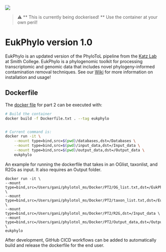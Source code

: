 <img src="https://github.com/Katzlab/PhyloToL-6/blob/main/Other/Katzlab.png">

> :warning: ** This is currently being dockerised! ** Use the container at your own peril!

# **EukPhylo version 1.0** 
EukPhylo is an updated version of the PhyloToL pipeline from the [Katz Lab](https://www.science.smith.edu/katz-lab/) at Smith College. EukPhylo is a phylogenomic toolkit for processing transcriptomic and genomic data that includes novel phylogeny-informed contamination removal techniques. See our [Wiki](https://github.com/Katzlab/EukPhylo/wiki) for more information on installation and usage!


## Dockerfile

The [docker file](https://github.com/Katzlab/EukPhylo/blob/Docker/PTL2/Dockerfile.txt) for part 2 can be executed with:

```bash
# Build the container
docker build -f Dockerfile.txt . --tag eukphylo


# Current command is:
docker run -it \
    --mount type=bind,src=$(pwd)/databases,dst=/Databases \
    --mount type=bind,src=$(pwd)/input_data,dst=/Input_data \
    --mount type=bind,src=$(pwd)/output_data,dst=/Output_data \
    eukphylo
```

An example for running the dockerfile that takes in an OGlist, taxonlist, and R2Gs as input. It also requires an Output folder.
```
docker run -it \
--mount type=bind,src=/Users/gani/phylotol_ms/Docker/PT2/OG_list.txt,dst=/EukPhylo/PTL2listofOGs.txt \
--mount type=bind,src=/Users/gani/phylotol_ms/Docker/PT2/taxon_list.txt,dst=/EukPhylo/PTL2taxon_list.txt \
--mount type=bind,src=/Users/gani/phylotol_ms/Docker/PT2/R2G,dst=/Input_data \
--mount type=bind,src=/Users/gani/phylotol_ms/Docker/PT2/Output_data,dst=/Output_data \
eukphylo
```


After development, GitHub CICD workflows can be added to automatically build and release the dockerfile for the end user.
